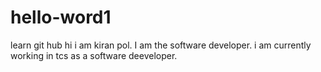 # hello-word1
learn git hub
hi i am kiran pol.
I am the software developer.
i am currently working in tcs as a software deeveloper.
